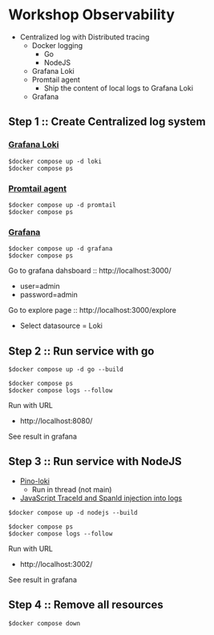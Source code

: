 # Workshop Observability
* Centralized log with Distributed tracing
  * Docker logging
    * Go
    * NodeJS
  * Grafana Loki
  * Promtail agent
    * Ship the content of local logs to Grafana Loki
  * Grafana

## Step 1 :: Create Centralized log system

### [Grafana Loki](https://grafana.com/oss/loki/)
```
$docker compose up -d loki
$docker compose ps
```

### [Promtail agent](https://grafana.com/docs/loki/latest/send-data/promtail/)
```
$docker compose up -d promtail
$docker compose ps
```

### [Grafana](https://grafana.com/)
```
$docker compose up -d grafana
$docker compose ps
```

Go to grafana dahsboard :: http://localhost:3000/
* user=admin
* password=admin

Go to explore page :: http://localhost:3000/explore
* Select datasource = Loki


## Step 2 :: Run service with go
```
$docker compose up -d go --build

$docker compose ps
$docker compose logs --follow
```

Run with URL
* http://localhost:8080/

See result in grafana

## Step 3 :: Run service with NodeJS
* [Pino-loki](https://github.com/Julien-R44/pino-loki)
  * Run in thread (not main)
* [JavaScript TraceId and SpanId injection into logs](https://help.sumologic.com/docs/apm/traces/get-started-transaction-tracing/opentelemetry-instrumentation/javascript/traceid-spanid-injection-into-logs/)
```
$docker compose up -d nodejs --build

$docker compose ps
$docker compose logs --follow
```

Run with URL
* http://localhost:3002/

See result in grafana

## Step 4 :: Remove all resources
```
$docker compose down
```


